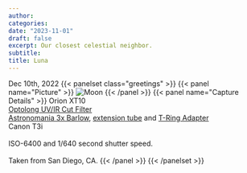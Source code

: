 ```yaml
---
author:
categories:
date: "2023-11-01"
draft: false
excerpt: Our closest celestial neighbor.
subtitle: 
title: Luna
---
```


Dec 10th, 2022
{{< panelset class="greetings" >}}
{{< panel name="Picture" >}}
![Moon](featured.webp)
{{< /panel >}}
{{< panel name="Capture Details" >}}
Orion XT10 \
[Optolong UV/IR Cut Filter](https://agenaastro.com/optolong-1-25-uv-ir-cut-filter.html) \
[Astronomania 3x Barlow](https://www.amazon.com/dp/B0140UAEBA?ref_=ppx_hzsearch_conn_dt_b_fed_asin_title_2), [extension tube](https://www.amazon.com/dp/B0140U9URO?ref_=ppx_hzsearch_conn_dt_b_fed_asin_title_3&th=1) and [T-Ring Adapter](https://www.amazon.com/dp/B0140U9KLK?ref_=ppx_hzsearch_conn_dt_b_fed_asin_title_3&th=1) \
Canon T3i \
\
ISO-6400 and 1/640 second shutter speed. \
\
Taken from San Diego, CA.
{{< /panel >}}
{{< /panelset >}}
